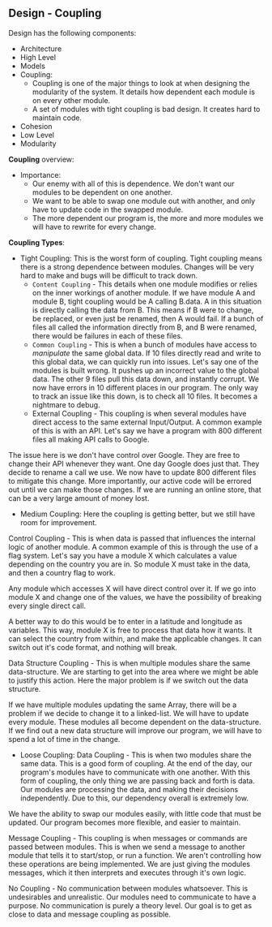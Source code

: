 ## Design - Coupling 

Design has the following components:
  * Architecture 
  * High Level
  * Models
  * Coupling:
    * Coupling is one of the major things to look at when designing the modularity of the system. It details how dependent each module is on every other module.
    * A set of modules with tight coupling is bad design. It creates hard to maintain code.
  * Cohesion
  * Low Level
  * Modularity



**Coupling** overview:
  * Importance:
    * Our enemy with all of this is dependence. We don't want our modules to be dependent on one another.
    * We want to be able to swap one module out with another, and only have to update code in the swapped module.
    * The more dependent our program is, the more and more modules we will have to rewrite for every change.

**Coupling Types**:
  * Tight Coupling: This is the worst form of coupling. Tight coupling means there is a strong dependence between modules. Changes will be very hard to make and bugs will be difficult to track down.
    * ```Content Coupling``` - This details when one module modifies or relies on the inner workings of another module. If we have module A and module B, tight coupling would be A calling B.data. A in this situation is directly calling the data from B. This means if B were to change, be replaced, or even just be renamed, then A would fail. If a bunch of files all called the information directly from B, and B were renamed, there would be failures in each of these files.
    * ```Common Coupling``` - This is when a bunch of modules have access to *manipulate* the same global data. If 10 files directly read and write to this global data, we can quickly run into issues. Let's say one of the modules is built wrong. It pushes up an incorrect value to the global data. The other 9 files pull this data down, and instantly corrupt. We now have errors in 10 different places in our program. The only way to track an issue like this down, is to check all 10 files. It becomes a nightmare to debug.
    * External Coupling - This coupling is when several modules have direct access to the same external Input/Output. A common example of this is with an API. Let's say we have a program with 800 different files all making API calls to Google.

The issue here is we don't have control over Google. They are free to change their API whenever they want. One day Google does just that. They decide to rename a call we use. We now have to update 800 different files to mitigate this change. More importantly, our active code will be errored out until we can make those changes. If we are running an online store, that can be a very large amount of money lost.

  * Medium Coupling: Here the coupling is getting better, but we still have room for improvement.

Control Coupling - This is when data is passed that influences the internal logic of another module. A common example of this is through the use of a flag system. Let's say you have a module X which calculates a value depending on the country you are in. So module X must take in the data, and then a country flag to work.

Any module which accesses X will have direct control over it. If we go into module X and change one of the values, we have the possibility of breaking every single direct call.

A better way to do this would be to enter in a latitude and longitude as variables. This way, module X is free to process that data how it wants. It can select the country from within, and make the applicable changes. It can switch out it's code format, and nothing will break.

Data Structure Coupling - This is when multiple modules share the same data-structure. We are starting to get into the area where we might be able to justify this action. Here the major problem is if we switch out the data structure.

If we have multiple modules updating the same Array, there will be a problem if we decide to change it to a linked-list. We will have to update every module. These modules all become dependent on the data-structure. If we find out a new data structure will improve our program, we will have to spend a lot of time in the change.

  * Loose Coupling: 
Data Coupling - This is when two modules share the same data. This is a good form of coupling. At the end of the day, our program's modules have to communicate with one another. With this form of coupling, the only thing we are passing back and forth is data. Our modules are processing the data, and making their decisions independently. Due to this, our dependency overall is extremely low.

We have the ability to swap our modules easily, with little code that must be updated. Our program becomes more flexible, and easier to maintain.

Message Coupling - This coupling is when messages or commands are passed between modules. This is when we send a message to another module that tells it to start/stop, or run a function. We aren't controlling how these operations are being implemented. We are just giving the modules messages, which it then interprets and executes through it's own logic.

No Coupling - No communication between modules whatsoever. This is undesirables and unrealistic. Our modules need to communicate to have a purpose. No communication is purely a theory level. Our goal is to get as close to data and message coupling as possible.




